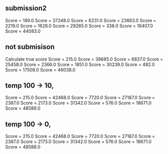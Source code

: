 

## submission2
Score = 189.0
Score = 37248.0
Score = 6231.0
Score = 23663.0
Score = 2219.0
Score = 1628.0
Score = 29265.0
Score = 338.0
Score = 16407.0
Score = 44083.0


## not submisison
Calculate true score
Score = 215.0
Score = 38685.0
Score = 6837.0
Score = 25458.0
Score = 2366.0
Score = 1851.0
Score = 30239.0
Score = 482.0
Score = 17508.0
Score = 46038.0


## temp 100 -> 10, 
Score = 215.0
Score = 42468.0
Score = 7720.0
Score = 27187.0
Score = 2387.0
Score = 2173.0
Score = 31342.0
Score = 576.0
Score = 18671.0
Score = 48588.0

## temp 100 -> 0, 
Score = 215.0
Score = 42468.0
Score = 7720.0
Score = 27187.0
Score = 2387.0
Score = 2173.0
Score = 31342.0
Score = 576.0
Score = 18671.0
Score = 48588.0




